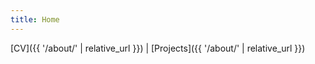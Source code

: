 ```yaml
---
title: Home
---
```


[CV]({{ '/about/' | relative_url }}) | [Projects]({{ '/about/' | relative_url }})

